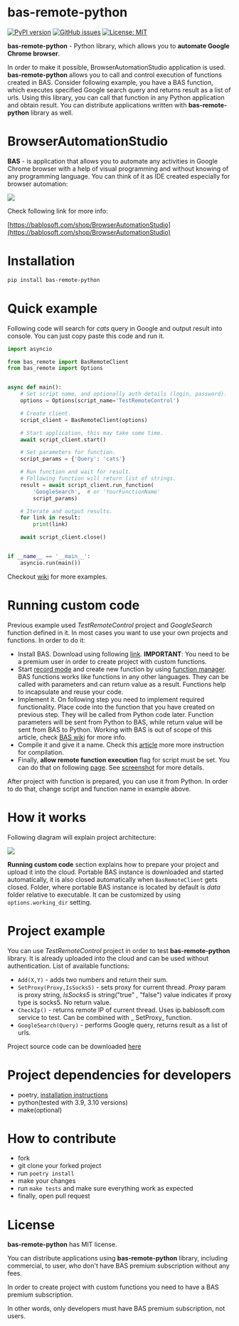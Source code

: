 # bas-remote-python

[![PyPI version](https://badge.fury.io/py/bas-remote-python.svg)](https://badge.fury.io/py/bas-remote-python)
[![GitHub issues](https://img.shields.io/github/issues/CheshireCaat/bas-remote-python)](https://github.com/CheshireCaat/bas-remote-python/issues)
[![License: MIT](https://img.shields.io/badge/License-MIT-yellow.svg)](https://opensource.org/licenses/MIT)

**bas-remote-python** - Python library, which allows you to **automate Google Chrome browser**.

In order to make it possible, BrowserAutomationStudio application is used. **bas-remote-python** allows you to call and
control execution of functions created in BAS. Consider following example, you have a BAS function, which executes
specified Google search query and returns result as a list of urls. Using this library, you can call that function in
any Python application and obtain result. You can distribute applications written with **bas-remote-python** library as
well.

# BrowserAutomationStudio

**BAS** - is application that allows you to automate any activities in Google Chrome browser with a help of visual
programming and without knowing of any programming language. You can think of it as IDE created especially for browser
automation:

![](https://bablosoft.com/landing2/screen-bas.png)

Check following link for more info:

[https://bablosoft.com/shop/BrowserAutomationStudio](https://bablosoft.com/shop/BrowserAutomationStudio)

# Installation

```bash
pip install bas-remote-python
```

# Quick example

Following code will search for _cats_ query in Google and output result into console. You can just copy paste this code
and run it.

```python
import asyncio

from bas_remote import BasRemoteClient
from bas_remote import Options


async def main():
    # Set script name, and optionally auth details (login, password).
    options = Options(script_name='TestRemoteControl')

    # Create client.
    script_client = BasRemoteClient(options)

    # Start application, this may take some time.
    await script_client.start()

    # Set parameters for function.
    script_params = {'Query': 'cats'}

    # Run function and wait for result.
    # Following function will return list of strings.
    result = await script_client.run_function(
        'GoogleSearch',  # or 'YourFunctionName'
        script_params)

    # Iterate and output results.
    for link in result:
        print(link)

    await script_client.close()


if __name__ == '__main__':
    asyncio.run(main())
```

Checkout [wiki](https://github.com/CheshireCaat/bas-remote-python/wiki) for more examples.

# Running custom code

Previous example used _TestRemoteControl_ project and _GoogleSearch_ function defined in it. In most cases you want to
use your own projects and functions. In order to do it:

- Install BAS. Download using following [link](https://bablosoft.com/shop/BrowserAutomationStudio#download).
  **IMPORTANT**: You need to be a premium user in order to create project with custom functions.
- Start [record mode](https://i.imgur.com/JrV7ua5.png) and create new function by
  using [function manager](https://i.imgur.com/yAjLu8v.png). BAS functions works like functions in any other languages.
  They can be called with parameters and can return value as a result. Functions help to incapsulate and reuse your
  code.
- Implement it. On following step you need to implement required functionality. Place code into the function that you
  have created on previous step. They will be called from Python code later. Function parameters will be sent from
  Python to BAS, while return value will be sent from BAS to Python. Working with BAS is out of scope of this article,
  check [BAS wiki](https://wiki.bablosoft.com/doku.php) for more info.
- Compile it and give it a name. Check this [article](https://wiki.bablosoft.com/doku.php?id=how_to_protect_your_script)
  more more instruction for compilation.
- Finally, **allow remote function execution** flag for script must be set. You can do that on
  following [page](https://bablosoft.com/bas/scripts). See [screenshot](https://i.imgur.com/BrkefIT.png) for more
  details.

After project with function is prepared, you can use it from Python. In order to do that, change script and function
name in example above.

# How it works

Following diagram will explain project architecture:

![](https://i.imgur.com/9lfF3EJ.png)

**Running custom code** section explains how to prepare your project and upload it into the cloud. Portable BAS instance
is downloaded and started automatically, it is also closed automatically when `BasRemoteClient` gets closed. Folder,
where portable BAS instance is located by default is _data_ folder relative to executable. It can be customized by
using `options.working_dir` setting.

# Project example

You can use _TestRemoteControl_ project in order to test **bas-remote-python** library. It is already uploaded into the
cloud and can be used without authentication. List of available functions:

- `Add(X,Y)` - adds two numbers and return their sum.
- `SetProxy(Proxy,IsSocks5)` - sets proxy for current thread. _Proxy_ param is proxy string, _IsSocks5_ is string("true"
  , "false") value indicates if proxy type is socks5. No return value.
- `CheckIp()` - returns remote IP of current thread. Uses ip.bablosoft.com service to test. Can be combined with _
  SetProxy_ function.
- `GoogleSearch(Query)` - performs Google query, returns result as a list of urls.

Project source code can be downloaded [here](./examples/TestRemoteControlBasPython.xml)

# Project dependencies for developers

- poetry, [installation instructions](https://python-poetry.org/docs/)
- python(tested with 3.9, 3.10 versions)
- make(optional)

# How to contribute

- fork
- git clone your forked project
- run `poetry install`
- make your changes
- run `make tests` and make sure everything work as expected
- finally, open pull request

# License

**bas-remote-python** has MIT license.

You can distribute applications using **bas-remote-python** library, including commercial, to user, who don't have BAS
premium subscription without any fees.

In order to create project with custom functions you need to have a BAS premium subscription.

In other words, only developers must have BAS premium subscription, not users.
